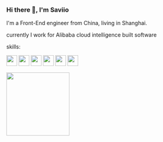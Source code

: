 ### Hi there 👋, I'm Saviio

I'm a Front-End engineer from China, living in Shanghai. 

currently I work for Alibaba cloud intelligence built software

skills:

<img height="20" src="https://img.shields.io/badge/Node.js-339933?style=for-the-badge&logo=nodedotjs&logoColor=white"  style="height: 28px"></span>
<img height="20" src="https://img.shields.io/badge/Redux-593D88?style=for-the-badge&logo=redux&logoColor=white"  style="height: 28px"></span>
<img height="20" src="https://img.shields.io/badge/React-20232A?style=for-the-badge&logo=react&logoColor=61DAFB"  style="height: 28px"></span>
<img height="20" src="https://img.shields.io/badge/Vue.js-35495E?style=for-the-badge&logo=vuedotjs&logoColor=4FC08"  style="height: 28px"></span>
<img height="20" src="https://img.shields.io/badge/Webpack-02303A?style=for-the-badge&logo=Webpack&logoColor=white" style="height: 28px"></span>
<img height="20" src="https://img.shields.io/badge/Hasura-1B1F23?style=for-the-badge&logo=hasura&logoColor=ffffff"  style="height: 28px"></span>

<img  src="https://saviio-github-readme-stats-saviio-fx.vercel.app/api/top-langs/?username=Saviio&exclude_repo=saviio.github.io,,undraw,React-Easy-datepicker,Fermi-UI,Petrel.UI&langs_count=6&layout=compact&hide=JavaScript,CSS&theme=dark&hide_border=true&bg_color=0d1117"  style="max-width: 100%;height: 165px"></span>



<!--
<img  src="https://saviio-github-readme-stats-saviio-fx.vercel.app/api/wakatime?username=SaviioFx&layout=compact&theme=dark&hide_border=true&bg_color=0d1117&langs_count=6&q=23" style="height: 165px;width: 492px;"></span>
**Saviio/Saviio** is a ✨ _special_ ✨ repository because its `README.md` (this file) appears on your GitHub profile.
[![Top Langs](https://github-readme-stats.vercel.app/api/top-langs/?username=Saviio&layout=compact&count_private=true)](https://github.com/anuraghazra/github-readme-stats)

[![GitHub stats](https://github-readme-stats.vercel.app/api?username=Saviio&count_private=true)](https://github.com/anuraghazra/github-readme-stats)

Here are some ideas to get you started:

- 🔭 I’m currently working on ...
- 🌱 I’m currently learning ...
- 👯 I’m looking to collaborate on ...
- 🤔 I’m looking for help with ...
- 📫 How to reach me: ...
- 😄 Pronouns: ...
- ⚡ Fun fact: ...
-->
